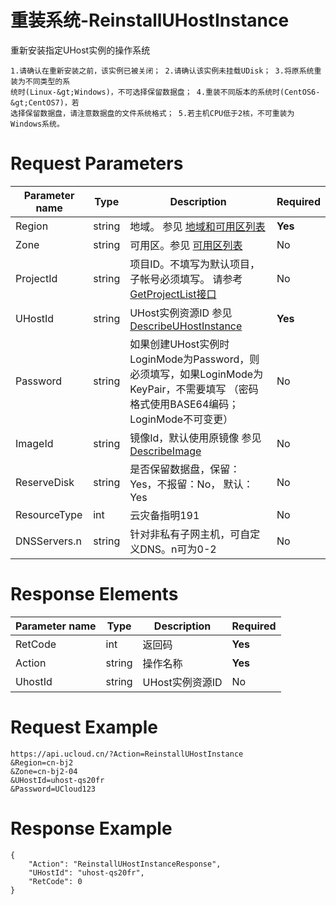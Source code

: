 # 重装系统-ReinstallUHostInstance

重新安装指定UHost实例的操作系统

```
1.请确认在重新安装之前，该实例已被关闭； 2.请确认该实例未挂载UDisk； 3.将原系统重装为不同类型的系
统时(Linux-&gt;Windows)，不可选择保留数据盘； 4.重装不同版本的系统时(CentOS6-&gt;CentOS7)，若
选择保留数据盘，请注意数据盘的文件系统格式； 5.若主机CPU低于2核，不可重装为Windows系统。

```

# Request Parameters
|Parameter name|Type|Description|Required|
|---|---|---|---|
|Region|string|地域。 参见 [地域和可用区列表](../summary/regionlist.html)|**Yes**|
|Zone|string|可用区。参见 [可用区列表](../summary/regionlist.html)|No|
|ProjectId|string|项目ID。不填写为默认项目，子帐号必须填写。 请参考[GetProjectList接口](../summary/get_project_list.html)|No|
|UHostId|string|UHost实例资源ID 参见 [DescribeUHostInstance](describe_uhost_instance.html)|**Yes**|
|Password|string|如果创建UHost实例时LoginMode为Password，则必须填写，如果LoginMode为KeyPair，不需要填写 （密码格式使用BASE64编码；LoginMode不可变更）|No|
|ImageId|string|镜像Id，默认使用原镜像 参见 [DescribeImage](describe_image.html)|No|
|ReserveDisk|string|是否保留数据盘，保留：Yes，不报留：No， 默认：Yes|No|
|ResourceType|int|云灾备指明191|No|
|DNSServers.n|string|针对非私有子网主机，可自定义DNS。n可为0-2|No|

# Response Elements
|Parameter name|Type|Description|Required|
|---|---|---|---|
|RetCode|int|返回码|**Yes**|
|Action|string|操作名称|**Yes**|
|UhostId|string|UHost实例资源ID|No|

# Request Example
```
https://api.ucloud.cn/?Action=ReinstallUHostInstance
&Region=cn-bj2
&Zone=cn-bj2-04
&UHostId=uhost-qs20fr
&Password=UCloud123
```

# Response Example
```
{
    "Action": "ReinstallUHostInstanceResponse", 
    "UHostId": "uhost-qs20fr", 
    "RetCode": 0
}
```

